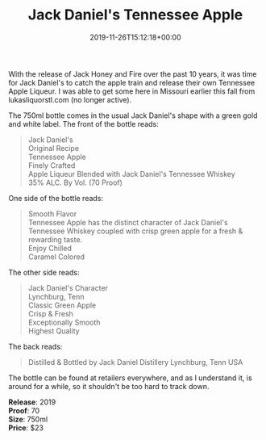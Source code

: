 ﻿---
layout: post
title: Jack Daniel's Tennessee Apple
date: '2019-11-26T15:12:18+00:00'
permalink: TennesseeApple
image: 26/JackDanielsTennesseeApple-1.jpg
description: A collector's guide to the Jack Daniel's Tennessee Apple flavored liquor
gallery:
  TennesseeApple:
  - image_path: 26/JackDanielsTennesseeApple-1.jpg
    image-caption: Jack Daniel's Tennessee Apple flavored liquor
    image-copyright: © CollectorOfJack.com
  - image_path: 26/JackDanielsTennesseeApple-2.jpg
    image-caption: Jack Daniel's Tennessee Apple flavored liquor
    image-copyright: © CollectorOfJack.com
  - image_path: 26/JackDanielsTennesseeApple-3.jpg
    image-caption: Jack Daniel's Tennessee Apple flavored liquor
    image-copyright: © CollectorOfJack.com
  - image_path: 26/JackDanielsTennesseeApple-4.jpg
    image-caption: Jack Daniel's Tennessee Apple flavored liquor
    image-copyright: © CollectorOfJack.com
categories: [ Apple, 750ml, Flavor ]
---
With the release of Jack Honey and Fire over the past 10 years, it was time for Jack Daniel's to catch the apple train and release their own Tennessee Apple Liqueur. I was able to get some here in Missouri earlier this fall from lukasliquorstl.com (no longer active).

The 750ml bottle comes in the usual Jack Daniel's shape with a green gold and white label. The front of the bottle reads:
> Jack Daniel's  
> Original Recipe  
> Tennessee Apple  
> Finely Crafted  
> Apple Liqueur Blended with Jack Daniel's Tennessee Whiskey  
> 35% ALC. By Vol. (70 Proof)

One side of the bottle reads:

> Smooth Flavor  
> Tennessee Apple has the distinct character of Jack Daniel's Tennessee Whiskey coupled with crisp green apple for a fresh &amp; rewarding taste.  
> Enjoy Chilled  
> Caramel Colored 

The other side reads:

> Jack Daniel's Character  
> Lynchburg, Tenn  
> Classic Green Apple  
> Crisp &amp; Fresh  
> Exceptionally Smooth  
> Highest Quality

The back reads:

> Distilled &amp; Bottled by Jack Daniel Distillery Lynchburg, Tenn USA

The bottle can be found at retailers everywhere, and as I understand it, is around for a while, so it shouldn't be too hard to track down.

**Release**: 2019  
**Proof**: 70   
**Size**: 750ml  
**Price**: $23  
